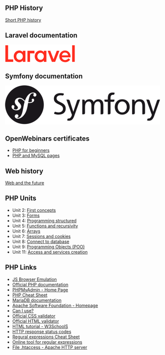 ## PHP History
[Short PHP history](https://desarrolloweb.com/articulos/436.php)

## Laravel documentation
[![Logo de Laravel](img/laravel.svg)](https://laravel.com/docs/9.x)

## Symfony documentation
[![Logo de Symfony](img/symfony.svg)](https://symfony.com/doc/current/index.html)

## OpenWebinars certificates
- [PHP for beginners](https://openwebinars.net/certificacion/doGX9mwV?type=pdf&r=a5df70feb}&t=)
- [PHP and MySQL pages](https://openwebinars.net/certificacion/Xx3Nr1av?type=pdf&r=a5df70feb}&t=)

## Web history
[Web and the future](https://drive.google.com/file/d/1rvRm5mKgx1Mq_79S2bzoRdykw7F9U189/view?usp=sharing)

## PHP Units
- Unit 2: [First concepts](https://drive.google.com/file/d/1xIvgg8bbaVnaRNGP_m02cVLdcim2VhxV/view?usp=sharing)
- Unit 3: [Forms](https://drive.google.com/file/d/17eM9z0FV190mI7YfY9D2ECZ53tFK-SlP/view?usp=sharing)
- Unit 4: [Programming structured](https://drive.google.com/file/d/1H2or9rNRiaYfOu-dlfv--oTU5F8_7lgw/view?usp=sharing)
- Unit 5: [Functions and recursivity](https://drive.google.com/file/d/1riWofoPYddmPhhIQBP1R6PNiviZGv9Cn/view?usp=sharing)
- Unit 6: [Arrays](https://drive.google.com/file/d/1_icVkoQ9muYOEJBN5ztoMQOx_TIMHhv4/view?usp=sharing)
- Unit 7: [Sessions and cookies](https://drive.google.com/file/d/1xmNlELsAK8b9y65LvWQVW_1wXM19PBLs/view?usp=sharing)
- Unit 8: [Connect to database](https://drive.google.com/file/d/10OnSQk8Al7pv7iz-ltFKFqhGZyJnaYdY/view?usp=sharing)
- Unit 9: [Programming Objects (POO)](https://drive.google.com/file/d/1fHoRb19WbKClMX-OZcAlj2-s9Wn2vMlS/view?usp=sharing)
- Unit 11: [Access and services creation](https://drive.google.com/file/d/1m7NIgkjr6UhYQWWErrZ6-ltEc9_gLg4p/view?usp=sharing)

## PHP Links
- [JS Browser Emulation](https://oldweb.today/#19960101/http://geocities.com/)
- [Official PHP documentation](https://www.php.net/)
- [PHPMyAdmin - Home Page](https://www.phpmyadmin.net/)
- [PHP Cheat Sheet](https://overapi.com/php)
- [MariaDB documentation](https://mariadb.org/)
- [Apache Software Foundation - Homepage](https://www.apache.org/)
- [Can I use?](https://caniuse.com/)
- [Official CSS validator](https://jigsaw.w3.org/css-validator/)
- [Official HTML validator](https://validator.w3.org/)
- [HTML tutorial - W3SchoolS](https://www.w3schools.com/html/default.asp)
- [HTTP response status codes](https://developer.mozilla.org/es/docs/Web/HTTP/Status)
- [Regural expressions Cheat Sheet](https://overapi.com/regex)
- [Online tool for regular expressions](https://regexr.com/)
- [File .htaccess - Apache HTTP server](https://httpd.apache.org/docs/2.4/howto/htaccess.html)